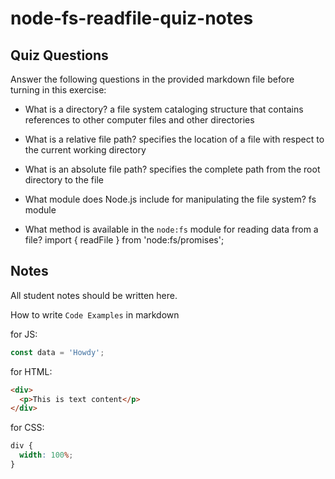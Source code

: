 # node-fs-readfile-quiz-notes

## Quiz Questions

Answer the following questions in the provided markdown file before turning in this exercise:

- What is a directory?
a file system cataloging structure that contains references to other computer files and other directories

- What is a relative file path?
specifies the location of a file with respect to the current working directory

- What is an absolute file path?
specifies the complete path from the root directory to the file

- What module does Node.js include for manipulating the file system?
fs module

- What method is available in the `node:fs` module for reading data from a file?
import { readFile } from 'node:fs/promises';

## Notes

All student notes should be written here.

How to write `Code Examples` in markdown

for JS:

```javascript
const data = 'Howdy';
```

for HTML:

```html
<div>
  <p>This is text content</p>
</div>
```

for CSS:

```css
div {
  width: 100%;
}
```
